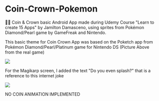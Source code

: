 # Coin-Crown-Pokemon
👑📱 Coin &amp; Crown basic Android App made during Udemy Course "Learn to create 15 Apps" by Jamilton Damasceno, using sprites from Pokémon Diamond/Pearl game by GameFreak and Nintendo.

This basic theme for Coin Crown App was based on the Poketch app from Pokémon Diamond/Pearl/Platinum game for Nintendo DS
(Picture Above from the real game)

![](https://vignette.wikia.nocookie.net/pokemon/images/e/e8/Coin_Toss_1.png/revision/latest?cb=20091231103054)

For the Magikarp screen, I added the text "Do you even splash?" that is a reference to this internet joke

![](https://encrypted-tbn0.gstatic.com/images?q=tbn:ANd9GcRpjc9Et56hnxT7omQRbA_P-wdkbc7b39IfuE9yXCiQnelHIDcozQ)

NO COIN ANIMATION IMPLEMENTED
